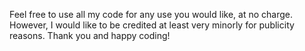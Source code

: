 Feel free to use all my code for any use you would like, at no charge. However, I would like to be credited at least very minorly for publicity reasons. Thank you and happy coding!

